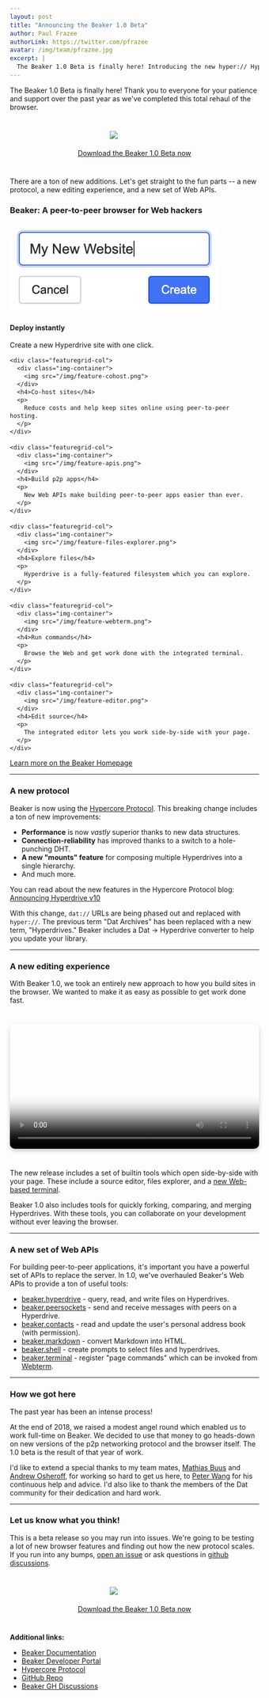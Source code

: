 ```yaml
---
layout: post
title: "Announcing the Beaker 1.0 Beta"
author: Paul Frazee
authorLink: https://twitter.com/pfrazee
avatar: /img/team/pfrazee.jpg
excerpt: |
  The Beaker 1.0 Beta is finally here! Introducing the new hyper:// Hypercore Protocol, a new editing experience, and brand new Web APIs.
---
```


The Beaker 1.0 Beta is finally here! Thank you to everyone for your patience and support over the past year as we've completed this total rehaul of the browser.

<p class="install-link">
  <a href="/install/"><img src="/img/logo/logo-blue.png"></a>
  <a class="btn" title="Download the Beaker 1.0 Beta now" href="/install/">Download the Beaker 1.0 Beta now</a>
</p>

There are a ton of new additions. Let's get straight to the fun parts -- a new protocol, a new editing experience, and a new set of Web APIs.

<div class="home-cta">
  <h3>Beaker: A peer-to-peer browser for Web hackers</h3>
  <div class="featuregrid">
    <div class="featuregrid-col">
      <div class="img-container">
        <img src="/img/feature-instant-deploy.png">
      </div>
      <h4>Deploy instantly</h4>
      <p>
        Create a new Hyperdrive site with one click.
      </p>
    </div>

    <div class="featuregrid-col">
      <div class="img-container">
        <img src="/img/feature-cohost.png">
      </div>
      <h4>Co-host sites</h4>
      <p>
        Reduce costs and help keep sites online using peer-to-peer hosting.
      </p>
    </div>

    <div class="featuregrid-col">
      <div class="img-container">
        <img src="/img/feature-apis.png">
      </div>
      <h4>Build p2p apps</h4>
      <p>
        New Web APIs make building peer-to-peer apps easier than ever.
      </p>
    </div>
    
    <div class="featuregrid-col">
      <div class="img-container">
        <img src="/img/feature-files-explorer.png">
      </div>
      <h4>Explore files</h4>
      <p>
        Hyperdrive is a fully-featured filesystem which you can explore.
      </p>
    </div>

    <div class="featuregrid-col">
      <div class="img-container">
        <img src="/img/feature-webterm.png">
      </div>
      <h4>Run commands</h4>
      <p>
        Browse the Web and get work done with the integrated terminal.
      </p>
    </div>

    <div class="featuregrid-col">
      <div class="img-container">
        <img src="/img/feature-editor.png">
      </div>
      <h4>Edit source</h4>
      <p>
        The integrated editor lets you work side-by-side with your page.
      </p>
    </div>
  </div>
  <p>
    <a class="btn" title="Beaker Homepage" href="/">Learn more on the Beaker Homepage</a>
  </p>
</div>

---

### A new protocol

Beaker is now using the [Hypercore Protocol](https://hypercore-protocol.org). This breaking change includes a ton of new improvements:

 - **Performance** is now *vastly* superior thanks to new data structures.
 - **Connection-reliability** has improved thanks to a switch to a hole-punching DHT.
 - **A new "mounts" feature** for composing multiple Hyperdrives into a single hierarchy.
 - And much more.

You can read about the new features in the Hypercore Protocol blog: [Announcing Hyperdrive v10](https://blog.hypercore-protocol.org/posts/announcing-hyperdrive-10/)

With this change, `dat://` URLs are being phased out and replaced with `hyper://`. The previous term "Dat Archives" has been replaced with a new term, "Hyperdrives." Beaker includes a Dat -> Hyperdrive converter to help you update your library.

---

### A new editing experience

With Beaker 1.0, we took an entirely new approach to how you build sites in the browser. We wanted to make it as easy as possible to get work done fast.

<video autoplay loop playsinline poster="/img/beaker-site-demo-poster.png" src="/beaker-site-demo.mp4"></video>

The new release includes a set of builtin tools which open side-by-side with your page. These include a source editor, files explorer, and a [new Web-based terminal](https://docs.beakerbrowser.com/advanced/webterm).

Beaker 1.0 also includes tools for quickly forking, comparing, and merging Hyperdrives. With these tools, you can collaborate on your development without ever leaving the browser.

---

### A new set of Web APIs

For building peer-to-peer applications, it's important you have a powerful set of APIs to replace the server. In 1.0, we've overhauled Beaker's Web APIs to provide a ton of useful tools:

 - [beaker.hyperdrive](https://docs.beakerbrowser.com/apis/beaker.hyperdrive) - query, read, and write files on Hyperdrives.
 - [beaker.peersockets](https://docs.beakerbrowser.com/apis/beaker.peersockets) - send and receive messages with peers on a Hyperdrive.
 - [beaker.contacts](https://docs.beakerbrowser.com/apis/beaker.contacts) - read and update the user's personal address book (with permission).
 - [beaker.markdown](https://docs.beakerbrowser.com/apis/beaker.markdown) - convert Markdown into HTML.
 - [beaker.shell](https://docs.beakerbrowser.com/apis/beaker.shell) - create prompts to select files and hyperdrives.
 - [beaker.terminal](https://docs.beakerbrowser.com/apis/beaker.terminal) - register "page commands" which can be invoked from [Webterm]((https://docs.beakerbrowser.com/advanced/webterm)).

---

### How we got here

The past year has been an intense process!

At the end of 2018, we raised a modest angel round which enabled us to work full-time on Beaker. We decided to use that money to go heads-down on new versions of the p2p networking protocol and the browser itself. The 1.0 beta is the result of that year of work.

I'd like to extend a special thanks to my team mates, [Mathias Buus](https://twitter.com/mafintosh/) and [Andrew Osheroff](https://twitter.com/andrewosh/), for working so hard to get us here, to [Peter Wang](https://twitter.com/pwang) for his continuous help and advice. I'd also like to thank the members of the Dat community for their dedication and hard work.

---

### Let us know what you think!

This is a beta release so you may run into issues. We're going to be testing a lot of new browser features and finding out how the new protocol scales. If you run into any bumps, [open an issue](https://github.com/beakerbrowser/beaker/issues) or ask questions in [github discussions](https://github.com/beakerbrowser/beaker/discussions).

<p class="install-link">
  <a href="/install/"><img src="/img/logo/logo-blue.png"></a>
  <a class="btn" title="Download the Beaker 1.0 Beta now" href="/install/">Download the Beaker 1.0 Beta now</a>
</p>

**Additional links:**

 - [Beaker Documentation](https://docs.beakerbrowser.com/)
 - [Beaker Developer Portal](https://beaker.dev/)
 - [Hypercore Protocol](https://hypercore-protocol.org/)
 - [GitHub Repo](https://github.com/beakerbrowser/beaker)
 - [Beaker GH Discussions](https://github.com/beakerbrowser/beaker/discussions)

<style>
  video {
    display: block;
    max-width: 100%;
    width: 600px;
    margin: 40px auto;
    border-radius: 10px;
    box-shadow: 0 4px 8px #0003;
  }

  .install-link {
    text-align: center;
    margin: 40px 0 !important;
  }

  .install-link img {
    display: block;
    margin: 0 auto 20px;
    width: 100px;
  }

  .blog .post .home-cta {
    background: #fafafd;
    padding: 30px 30px;
    margin: 0 -30px;
    border-radius: 8px;
  }

  .blog .post .home-cta h3 {
    margin-top: 0;
    text-align: center;
  }

  .blog .post .home-cta p {
    margin: 30px 0 0;
    text-align: center;
  }

  .blog .post .home-cta .btn {
    background: #fff;
  }

  .blog .post .featuregrid {
    display: grid;
    grid-template-columns: 1fr 1fr 1fr;
    grid-gap: 0 40px;
  }

  @media (max-width: 1050px) {
    .blog .post .featuregrid {
      grid-template-columns: 1fr 1fr;
      grid-gap: 20px 60px;
    }
  }

  @media (max-width: 750px) {
    .blog .post .featuregrid {
      grid-template-columns: 1fr;
      grid-gap: 40px;
      margin-top: 40px;
    }
  }

  .blog .post .featuregrid-col {
    text-align: center;
  }

  .blog .post .featuregrid-col h4 {
    margin: 10px 0;
  }

  .blog .post .featuregrid-col p {
    margin: 0;
  }

  @media (max-width: 1050px) {
    .blog .post .featuregrid-col h4 {
      margin-top: 20px;
    }
  }

  @media (max-width: 750px) {
    .blog .post .featuregrid-col h4 {
      padding: 0 10px 0;
    }
  }

  .blog .post .featuregrid-col p {
    margin-bottom: 0;
  }

  .blog .post .featuregrid .img-container {
    display: flex;
    height: 160px;
  }

  .blog .post .featuregrid .img-container img {
    margin: auto;
    border-radius: 4px;
    box-shadow: 0 2px 4px #0005;
    width: 260px;
  }

  @media (max-width: 750px) {
    .blog .post .featuregrid .img-container {
      height: auto;
      margin-bottom: 30px;
    }

    .blog .post .featuregrid .img-container img {
      max-width: 260px;
    }
  }
</style>